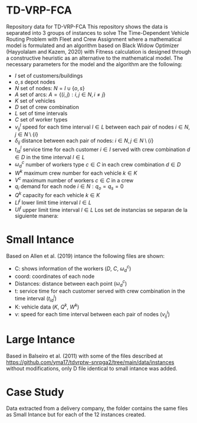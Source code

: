 # TD-VRP-FCA
Repository data for TD-VRP-FCA
This repository shows the data is separated into 3 groups of instances to solve The Time-Dependent Vehicle Routing Problem with Fleet and Crew Assignment where a mathematical model is formulated and an algorithm based on Black Widow Optimizer (Hayyolalam and Kazem, 2020) with Fitness calculation is designed through a constructive heuristic as an alternative to the mathematical model. 
The necessary parameters for the model and the algorithm are the following:
- $I$ set of customers/buildings
- $o,s$ depot nodes 
- $N$   set of nodes: $N=I \cup \{o,s\}$  
- $A$ set of arcs: $A=\{(i,j): i,j \in N, i\neq j\}$ 
- $K$            set of vehicles  
- $D$            set of crew combination  
- $L$            set of time intervals  
- $C$            set of worker types 
- $v_{ij}^l$      speed for each time interval $l\in L$ between each pair of nodes $i\in N, j \in N \setminus \{i\}$  
- $\delta_{ij}$  distance between each pair of nodes: $i\in N, j \in N \setminus \{i\}$ 
- $t_{id}^l$      service time for each customer $i\in I$ served with crew combination $d\in D$ in the time interval $l\in L$  
- $\omega_{d}^c$     number of workers type $c \in C$ in each crew combination $d\in D$   
- $W^k$       maximum crew number for each vehicle $k \in K$   
- $V^c$      maximum number of workers $c\in C$ in a crew  
- $q_i$         demand for each node $i\in N: q_o=q_s=0$   
- $Q^k$         capacity for each vehicle $k\in K$ 
- $Ll^l$        lower limit time interval  $l \in L$   
- $Ul^l$        upper limit time interval $l\in L$ 
Los set de instancias se separan de la siguiente manera:
# Small Intance
Based on Allen et al. (2019) intance the following files are shown:
- C: shows information of the workers ($D$, $C$, $\omega_{d}^c$)
- coord: coordinates of each node
- Distances: distance between each point ($\omega_{d}^c$)
- t: service time for each customer served with crew combination in the time interval ($t_{id}^l$)
- K: vehicle data  ($K$, $Q^k$, $W^k$)
- v: speed for each time interval between each pair of nodes ($v_{ij}^l$)
# Large Intance
Based in Balseiro et al. (2011) with some of the files described at https://github.com/yma17/tdvrptw-snrpga2/tree/main/data/instances without modifications, only D file identical to small intance was added.
# Case Study
Data extracted from a delivery company, the folder contains the same files as Small Intance but for each of the 12 instances created.
